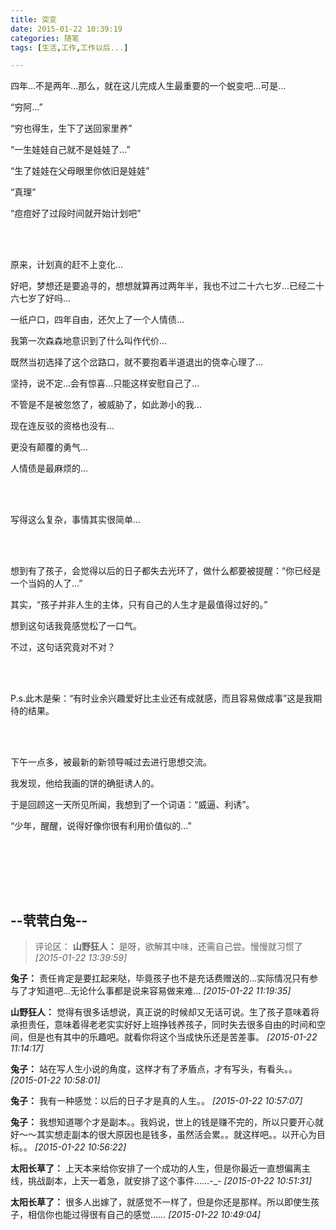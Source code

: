 ```yaml
---
title: 突变
date: 2015-01-22 10:39:19
categories: 随笔
tags: [生活,工作,工作以后...]

---
```

四年...不是两年...那么，就在这儿完成人生最重要的一个蜕变吧...可是...

“穷阿...”

“穷也得生，生下了送回家里养”

“一生娃娃自己就不是娃娃了...”

“生了娃娃在父母眼里你依旧是娃娃”

“真理”

“痘痘好了过段时间就开始计划吧”

<br /><br />

原来，计划真的赶不上变化...

好吧，梦想还是要追寻的，想想就算再过两年半，我也不过二十六七岁...已经二十六七岁了好吗...

一纸户口，四年自由，还欠上了一个人情债...

我第一次森森地意识到了什么叫作代价...

既然当初选择了这个岔路口，就不要抱着半道退出的侥幸心理了...

坚持，说不定...会有惊喜...只能这样安慰自己了...

不管是不是被忽悠了，被威胁了，如此渺小的我...

现在连反驳的资格也没有...

更没有颠覆的勇气...

人情债是最麻烦的...

<br /><br />

写得这么复杂，事情其实很简单...

<br /><br />

想到有了孩子，会觉得以后的日子都失去光环了，做什么都要被提醒：“你已经是一个当妈的人了...”

其实，“孩子并非人生的主体，只有自己的人生才是最值得过好的。”

想到这句话我竟感觉松了一口气。

不过，这句话究竟对不对？

<br /><br />

P.s.此木是柴：“有时业余兴趣爱好比主业还有成就感，而且容易做成事”这是我期待的结果。

<br /><br />

下午一点多，被最新的新领导喊过去进行思想交流。

我发现，他给我画的饼的确挺诱人的。

于是回顾这一天所见所闻，我想到了一个词语：“威逼、利诱”。

“少年，醒醒，说得好像你很有利用价值似的...”

<br /><br />

<br /><br />

--茕茕白兔--
---
>评论区：
>**山野狂人：** 是呀，欲解其中味，还需自己尝。慢慢就习惯了  *[2015-01-22 13:39:59]*
>
**兔子：** 责任肯定是要扛起来哒，毕竟孩子也不是充话费赠送的...实际情况只有参与了才知道吧...无论什么事都是说来容易做来难...  *[2015-01-22 11:19:35]*
>
**山野狂人：** 觉得有很多话想说，真正说的时候却又无话可说。生了孩子意味着将承担责任，意味着得老老实实好好上班挣钱养孩子，同时失去很多自由的时间和空间，但是也有其中的乐趣吧。就看你将这个当成快乐还是苦差事。  *[2015-01-22 11:14:17]*
>
**兔子：** 站在写人生小说的角度，这样才有了矛盾点，才有写头，有看头。。  *[2015-01-22 10:58:01]*
>
**兔子：** 我有一种感觉：以后的日子才是真的人生。。  *[2015-01-22 10:57:07]*
>
**兔子：** 我想知道哪个才是副本。。我妈说，世上的钱是赚不完的，所以只要开心就好～～其实想走副本的很大原因也是钱多，虽然活会累。。就这样吧。。以开心为目标。。  *[2015-01-22 10:56:22]*
>
**太阳长草了：** 上天本来给你安排了一个成功的人生，但是你最近一直想偏离主线，挑战副本，上天一着急，就安排了这个事件……-_-  *[2015-01-22 10:51:31]*
>
**太阳长草了：** 很多人出嫁了，就感觉不一样了，但是你还是那样。所以即使生孩子，相信你也能过得很有自己的感觉……  *[2015-01-22 10:49:04]*
>
